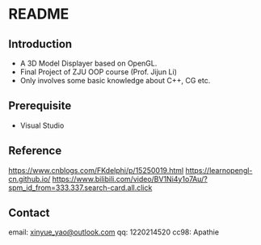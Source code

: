 # **README**
## Introduction
* A 3D Model Displayer based on OpenGL.
* Final Project of ZJU OOP course (Prof. Jijun Li)
* Only involves some basic knowledge about C++, CG etc.
## Prerequisite 
* Visual Studio
## Reference
https://www.cnblogs.com/FKdelphi/p/15250019.html
https://learnopengl-cn.github.io/
https://www.bilibili.com/video/BV1Ni4y1o7Au/?spm_id_from=333.337.search-card.all.click
## Contact
email: xinyue_yao@outlook.com
qq: 1220214520
cc98: Apathie
